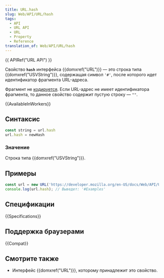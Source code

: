 ```yaml
---
title: URL.hash
slug: Web/API/URL/hash
tags:
  - API
  - URL API
  - URL
  - Property
  - Reference
translation_of: Web/API/URL/hash
---
```

{{ APIRef("URL API") }}

Свойство **`hash`** интерфейса {{domxref("URL")}} — это строка типа {{domxref("USVString")}},
содержащая символ `'#'`, после которого идет идентификатор фрагмента URL-адреса.

Фрагмент не [кодируется](/en-US/docs/Glossary/percent-encoding). Если URL-адрес не имеет
идентификатора фрагмента, то данное свойство содержит пустую строку — `""`.

{{AvailableInWorkers}}

## Синтаксис

```js
const string = url.hash
url.hash = newHash
```

### Значение

Строка типа {{domxref("USVString")}}.

## Примеры

```js
const url = new URL('https://developer.mozilla.org/en-US/docs/Web/API/URL/href#Examples');
console.log(url.hash); // Выведет: '#Examples'
```

## Спецификации

{{Specifications}}

## Поддержка браузерами

{{Compat}}

## Смотрите также

- Интерфейс {{domxref("URL")}}, которому принадлежит это свойство.
